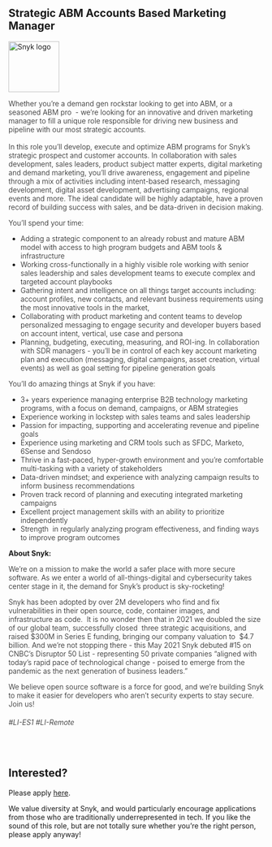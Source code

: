 Strategic ABM Accounts Based Marketing Manager
---

<img src="https://res.cloudinary.com/snyk/image/upload/v1537345894/press-kit/brand/logo-black.png" width="100" alt="Snyk logo" />

<p><span style="font-weight: 300;">Whether you’re a demand gen rockstar looking to get into ABM, or a seasoned ABM pro&nbsp; - we’re looking for an innovative and driven marketing manager to fill a unique role responsible for driving new business and pipeline with our most strategic accounts. </span><span style="font-weight: 300;"><br></span><span style="font-weight: 300;"><br></span><span style="font-weight: 300;">In this role you’ll develop, execute and optimize ABM programs for Snyk’s strategic prospect and customer accounts. In collaboration with sales development, sales leaders, product subject matter experts, digital marketing and demand marketing, you’ll drive awareness, engagement and pipeline through a mix of activities including intent-based research, messaging development, digital asset development, advertising campaigns, regional events and more. T</span><span style="font-weight: 300;">he ideal candidate will be highly adaptable, have a proven record of building success with sales, and be data-driven in decision making.</span></p>
<p><span style="font-weight: 300;">You’ll spend your time:</span><span style="font-weight: 300;"><br></span></p>
<ul>
<li style="font-weight: 300;"><span style="font-weight: 300;">Adding a strategic component to an already robust and mature ABM model with access to high program budgets and ABM tools &amp; infrastructure&nbsp;</span></li>
<li style="font-weight: 300;"><span style="font-weight: 300;">Working cross-functionally in a highly visible role working with senior sales leadership and sales development teams to execute complex and targeted account playbooks</span></li>
<li style="font-weight: 300;"><span style="font-weight: 300;">Gathering intent and intelligence on all things target accounts including: account profiles, new contacts, and relevant business requirements using the most innovative tools in the market,&nbsp;&nbsp;</span></li>
<li style="font-weight: 300;"><span style="font-weight: 300;">Collaborating with product marketing and content teams to develop personalized messaging to engage security and developer buyers based on account intent, vertical, use case and persona</span></li>
<li style="font-weight: 300;"><span style="font-weight: 300;">Planning, budgeting, executing, measuring, and ROI-ing. In collaboration with SDR managers - you’ll be in control of each key account marketing plan and execution (messaging, digital campaigns, asset creation, virtual events) as well as goal setting for pipeline generation goals&nbsp;</span></li>
</ul>
<p><span style="font-weight: 300;">You’ll do amazing things at Snyk if you have:&nbsp;</span></p>
<ul>
<li style="font-weight: 300;"><span style="font-weight: 300;">3+ years experience managing enterprise B2B technology marketing programs, with a focus on demand, campaigns, or ABM strategies</span></li>
<li style="font-weight: 300;"><span style="font-weight: 300;">Experience working in lockstep with sales teams and sales leadership&nbsp;</span></li>
<li style="font-weight: 300;"><span style="font-weight: 300;">Passion for impacting, supporting and accelerating revenue and pipeline goals&nbsp;</span></li>
<li style="font-weight: 300;"><span style="font-weight: 300;">Experience using marketing and CRM tools such as SFDC, Marketo, 6Sense and Sendoso&nbsp;</span></li>
<li style="font-weight: 300;"><span style="font-weight: 300;">Thrive in a fast-paced, hyper-growth environment and you’re comfortable multi-tasking with a variety of stakeholders</span></li>
<li style="font-weight: 300;"><span style="font-weight: 300;">Data-driven mindset; and experience with analyzing campaign results to inform business recommendations</span></li>
<li style="font-weight: 300;"><span style="font-weight: 300;">Proven track record of planning and executing integrated marketing campaigns</span></li>
<li style="font-weight: 300;"><span style="font-weight: 300;">Excellent project management skills with an ability to prioritize independently</span></li>
<li style="font-weight: 300;"><span style="font-weight: 300;">Strength&nbsp; in regularly analyzing program effectiveness, and finding ways to improve program outcomes&nbsp;</span></li>
</ul>
<p><strong>About Snyk:&nbsp;</strong></p>
<p><span style="font-weight: 300;">We’re on a mission to make the world a safer place with more secure software. As we enter a world of all-things-digital and cybersecurity takes center stage in it, the demand for Snyk’s product is sky-rocketing!&nbsp;&nbsp;</span></p>
<p><span style="font-weight: 300;">Snyk has been adopted by over 2M developers who find and fix vulnerabilities in their open source, code, container images, and infrastructure as code.&nbsp; It is no wonder then that in 2021 we doubled the size of our global team, successfully closed&nbsp; three strategic acquisitions, and raised $300M in Series E funding, bringing our company valuation to&nbsp; $4.7 billion. And we’re not stopping there - this May 2021 Snyk debuted #15 on CNBC’s Disruptor 50 List - representing 50 private companies “aligned with today’s rapid pace of technological change - poised to emerge from the pandemic as the next generation of business leaders.”&nbsp;</span></p>
<p><span style="font-weight: 300;">We believe open source software is a force for good, and we’re building Snyk to make it easier for developers who aren’t security experts to stay secure.&nbsp; Join us!</span></p>
<h6><span style="font-weight: 300;">#LI-ES1 #LI-Remote</span></h6>
<p>&nbsp;</p>

Interested?
---

Please apply [here](https://boards.greenhouse.io/snyk/jobs/5321835002#app).

We value diversity at Snyk, and would particularly encourage applications from those who are traditionally underrepresented in tech.
If you like the sound of this role, but are not totally sure whether you’re the right person, please apply anyway!
